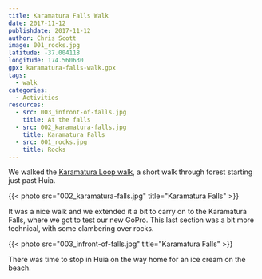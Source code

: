 ```yaml
---
title: Karamatura Falls Walk
date: 2017-11-12
publishdate: 2017-11-12
author: Chris Scott
image: 001_rocks.jpg
latitude: -37.004118
longitude: 174.560630
gpx: karamatura-falls-walk.gpx
tags:
  - walk
categories:
  - Activities
resources:
  - src: 003_infront-of-falls.jpg
    title: At the falls
  - src: 002_karamatura-falls.jpg
    title: Karamatura Falls
  - src: 001_rocks.jpg
    title: Rocks
---
```


We walked the [Karamatura Loop walk](http://regionalparks.aucklandcouncil.govt.nz/huia/track/Karamatura%20Loop%20Walk), a short walk through forest starting just past Huia.

{{< photo src="002_karamatura-falls.jpg" title="Karamatura Falls" >}}

It was a nice walk and we extended it a bit to carry on to the Karamatura Falls, where we got to test our new GoPro.
This last section was a bit more technical, with some clambering over rocks.

{{< photo src="003_infront-of-falls.jpg" title="Karamatura Falls" >}}

There was time to stop in Huia on the way home for an ice cream on the beach.